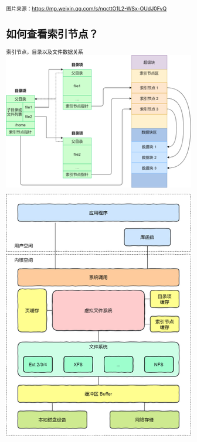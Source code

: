 图片来源：https://mp.weixin.qq.com/s/nqcttO1L2-WSx-OUdJ0FvQ
# 如何查看索引节点？

索引节点，目录以及文件数据关系
![索引节点，目录以及文件数据关系](https://raw.githubusercontent.com/Danielyan86/xiaoshujiang_images/master/小书匠/1601448646579.png)


![linux 文件系统关系图](https://raw.githubusercontent.com/Danielyan86/xiaoshujiang_images/master/小书匠/1601449278434.png)